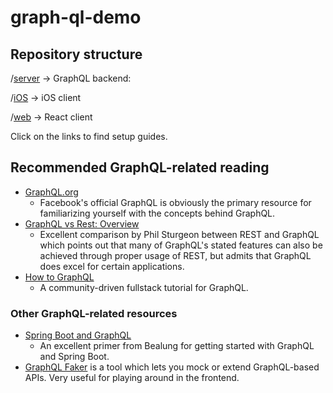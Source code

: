# graph-ql-demo

## Repository structure

/[server](https://github.com/michaelom/graph-ql-demo/tree/master/server) -> GraphQL backend: 

/[iOS](https://github.com/michaelom/graph-ql-demo/tree/master/iOS) -> iOS client

/[web](https://github.com/michaelom/graph-ql-demo/tree/master/web) -> React client

Click on the links to find setup guides.


## Recommended GraphQL-related reading

- [GraphQL.org](http://graphql.org/)
  - Facebook's official GraphQL is obviously the primary resource for familiarizing yourself with the concepts behind GraphQL.
- [GraphQL vs Rest: Overview](https://philsturgeon.uk/api/2017/01/24/graphql-vs-rest-overview/)
  - Excellent comparison by Phil Sturgeon between REST and GraphQL which points out that many of GraphQL's stated features can also be achieved through proper usage of REST, but admits that GraphQL does excel for certain applications.
- [How to GraphQL](https://www.howtographql.com/)
  - A community-driven fullstack tutorial for GraphQL.

### Other GraphQL-related resources

- [Spring Boot and GraphQL](http://www.baeldung.com/spring-graphql)
  - An excellent primer from Bealung for getting started with GraphQL and Spring Boot.
- [GraphQL Faker](https://github.com/APIs-guru/graphql-faker) is a tool which lets you mock or extend GraphQL-based APIs. Very useful for playing around in the frontend.

